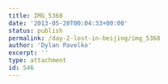 ```yaml
---
title: IMG_5368
date: '2013-05-20T00:04:33+00:00'
status: publish
permalink: /day-2-lost-in-beijing/img_5368
author: 'Dylan Pavelko'
excerpt: ''
type: attachment
id: 546
---
```

<!DOCTYPE html PUBLIC "-//W3C//DTD HTML 4.0 Transitional//EN" "http://www.w3.org/TR/REC-html40/loose.dtd">
<?xml encoding="UTF-8">
